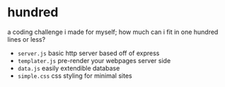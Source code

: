 # hundred

a coding challenge i made for myself; how much
can i fit in one hundred lines or less?

- `server.js` basic http server based off of express
- `templater.js` pre-render your webpages server side
- `data.js` easily extendible database
- `simple.css` css styling for minimal sites
